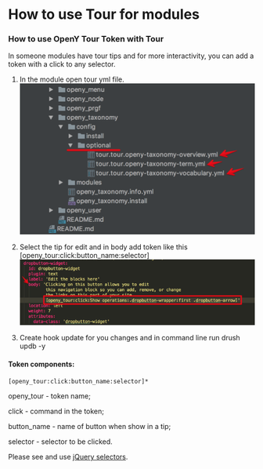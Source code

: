 # How to use Tour for modules

### How to use OpenY Tour Token with Tour

In someone modules have tour tips and for more interactivity, you can add a token with a click to any selector.

1. In the module open tour yml file.
![Configuration project add/update form](../assets/openy_tour_place.png)

2. Select the tip for edit and in body add token like this [openy_tour:click:button_name:selector]
![Configuration project add/update form](../assets/openy_tour_add_to_tip.png)

3. Create hook update for you changes and in command line run drush updb -y

#### Token components: 
```
[openy_tour:click:button_name:selector]*
```
openy_tour - token name;

click - command in the token;

button_name - name of button when show in a tip;

selector - selector to be clicked. 

Please see and use [jQuery selectors](https://www.w3schools.com/jquery/jquery_ref_selectors.asp).
